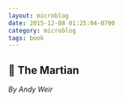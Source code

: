```yaml
---
layout: microblog
date: 2015-12-08 01:25:04-0700
category: microblog
tags: book
---
```

## 📖 The Martian
*By Andy Weir*
